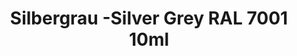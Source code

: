 ---
layout: product
title: "Silbergrau -Silver Grey RAL 7001 10ml"
price: "330" 
desc: "Acrylic Laquer 10mL"
img_path: "/assets/img/RC210.webp"
brand: "AK "
available: false
special_offer: false
new: false
soon: false
cat: "020000"
subcat: "020200"
subsubcat: "020201"
sifra: "RC210"
popular: false
---